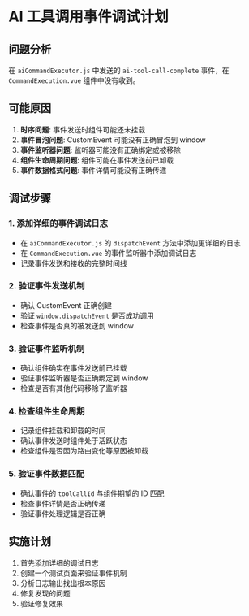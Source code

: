 # AI 工具调用事件调试计划

## 问题分析
在 `aiCommandExecutor.js` 中发送的 `ai-tool-call-complete` 事件，在 `CommandExecution.vue` 组件中没有收到。

## 可能原因
1. **时序问题**: 事件发送时组件可能还未挂载
2. **事件冒泡问题**: CustomEvent 可能没有正确冒泡到 window
3. **事件监听器问题**: 监听器可能没有正确绑定或被移除
4. **组件生命周期问题**: 组件可能在事件发送前已卸载
5. **事件数据格式问题**: 事件详情可能没有正确传递

## 调试步骤

### 1. 添加详细的事件调试日志
- 在 `aiCommandExecutor.js` 的 `dispatchEvent` 方法中添加更详细的日志
- 在 `CommandExecution.vue` 的事件监听器中添加调试日志
- 记录事件发送和接收的完整时间线

### 2. 验证事件发送机制
- 确认 CustomEvent 正确创建
- 验证 `window.dispatchEvent` 是否成功调用
- 检查事件是否真的被发送到 window

### 3. 验证事件监听机制
- 确认组件确实在事件发送前已挂载
- 验证事件监听器是否正确绑定到 window
- 检查是否有其他代码移除了监听器

### 4. 检查组件生命周期
- 记录组件挂载和卸载的时间
- 确认事件发送时组件处于活跃状态
- 检查组件是否因为路由变化等原因被卸载

### 5. 验证事件数据匹配
- 确认事件的 `toolCallId` 与组件期望的 ID 匹配
- 检查事件详情是否正确传递
- 验证事件处理逻辑是否正确

## 实施计划
1. 首先添加详细的调试日志
2. 创建一个测试页面来验证事件机制
3. 分析日志输出找出根本原因
4. 修复发现的问题
5. 验证修复效果
